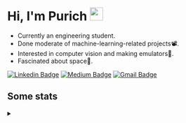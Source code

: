 <h1 align="left">Hi, I'm Purich
<img src="https://media.giphy.com/media/hvRJCLFzcasrR4ia7z/giphy.gif" width="30px"/></h1>

* Currently an engineering student.
* Done moderate of machine-learning-related projects:film_projector:.
* Interested in computer vision and making emulators:space_invader:.
* Fascinated about space:milky_way:.

[![Linkedin Badge](https://img.shields.io/badge/-Purich-blue?style=flat-square&logo=Linkedin&logoColor=white&link=https://www.linkedin.com/in/purich-siritip-16b3b3255/)](https://www.linkedin.com/in/purich-siritip-16b3b3255) [![Medium Badge](https://img.shields.io/badge/-@purich-gray?style=flat-square&labelColor=000000&logo=Medium&link=https://medium.com/@phuritsiritip)](https://medium.com/@phuritsiritip)
[![Gmail Badge](https://img.shields.io/badge/-mark.phurit@gmail.com-c14438?style=flat-square&logo=Gmail&logoColor=white&link=mailto:mark.phurit@gmail.com)](mailto:mark.phurit@gmail.com)

## Some stats

<details>
  <summary></summary>
  
  <!--START_SECTION:waka-->
**I'm a Night 🦉** 

```text
🌞 Morning                93 commits          ███████░░░░░░░░░░░░░░░░░░   28.97 % 
🌆 Daytime                65 commits          █████░░░░░░░░░░░░░░░░░░░░   20.25 % 
🌃 Evening                139 commits         ███████████░░░░░░░░░░░░░░   43.30 % 
🌙 Night                  24 commits          ██░░░░░░░░░░░░░░░░░░░░░░░   07.48 % 
```


📊 **This Week I Spent My Time On** 

```text
💬 Programming Languages: 
Markdown                 21 mins             ████████████░░░░░░░░░░░░░   48.90 % 
Python                   17 mins             ██████████░░░░░░░░░░░░░░░   39.32 % 
HTML                     4 mins              ██░░░░░░░░░░░░░░░░░░░░░░░   09.65 % 
Other                    0 secs              ░░░░░░░░░░░░░░░░░░░░░░░░░   01.69 % 
JavaScript               0 secs              ░░░░░░░░░░░░░░░░░░░░░░░░░   00.29 % 

🐱‍💻 Projects: 
m5-docs                  26 mins             ███████████████░░░░░░░░░░   58.99 % 
Computer Programming     17 mins             ██████████░░░░░░░░░░░░░░░   39.32 % 
ComProgLab               0 secs              ░░░░░░░░░░░░░░░░░░░░░░░░░   01.69 % 
```


<!--END_SECTION:waka-->

  <!--START_SECTION:waka-simple-->

```text
From: 19 January 2023 - To: 25 February 2023

Total Time: 23 hrs 44 mins

Python       20 hrs 8 mins   █████████████████████▒░░░   84.84 %
C++          1 hr 38 mins    █▓░░░░░░░░░░░░░░░░░░░░░░░   06.91 %
YAML         47 mins         █░░░░░░░░░░░░░░░░░░░░░░░░   03.35 %
Markdown     32 mins         ▓░░░░░░░░░░░░░░░░░░░░░░░░   02.29 %
Git Config   8 mins          ░░░░░░░░░░░░░░░░░░░░░░░░░   00.59 %
Other        7 mins          ░░░░░░░░░░░░░░░░░░░░░░░░░   00.50 %
```

<!--END_SECTION:waka-simple-->

  <!--![Anurag's GitHub stats](https://github-readme-stats.vercel.app/api?username=vikimark&show_icons=true&theme=gruvbox_light)-->
  
</details>

<!--
**vikimark/vikimark** is a ✨ _special_ ✨ repository because its `README.md` (this file) appears on your GitHub profile.

Here are some ideas to get you started:

- 🔭 I’m currently working on ...
- 🌱 I’m currently learning ...
- 👯 I’m looking to collaborate on ...
- 🤔 I’m looking for help with ...
- 💬 Ask me about ...
- 📫 How to reach me: ...
- 😄 Pronouns: ...
- ⚡ Fun fact: ...
-->
